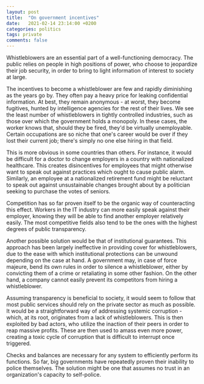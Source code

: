 ```yaml
---
layout: post
title:  "On government incentives"
date:   2021-02-14 23:14:00 +0200
categories: politics
tags: private
comments: false
---
```


Whistleblowers are an essential part of a well-functioning democracy. The public relies on people in high positions of power, who choose to jeopardize their job security, in order to bring to light information of interest to society at large.

<!--more-->

The incentives to become a whistleblower are few and rapidly diminishing as the years go by. They often pay a heavy price for leaking confidential information. At best, they remain anonymous - at worst, they become fugitives, hunted by intelligence agencies for the rest of their lives.
We see the least number of whistleblowers in tightly controlled industries, such as those over which the government holds a monopoly. In these cases, the worker knows that, should they be fired, they'd be virtually unemployable. Certain occupations are so niche that one's career would be over if they lost their current job; there's simply no one else hiring in that field.

This is more obvious in some countries than others. For instance, it would be difficult for a doctor to change employers in a country with nationalized healthcare. This creates disincentives for employees that might otherwise want to speak out against practices which ought to cause public alarm. Similarly, an employee at a nationalized retirement fund might be reluctant to speak out against unsustainable changes brought about by a politician seeking to purchase the votes of seniors.

Competition has so far proven itself to be the organic way of counteracting this effect. Workers in the IT industry can more easily speak against their employer, knowing they will be able to find another employer relatively easily. The most competitive fields also tend to be the ones with the highest degrees of public transparency.

Another possible solution would be that of institutional guarantees. This approach has been largely ineffective in providing cover for whistleblowers, due to the ease with which institutional protections can be unwound depending on the case at hand. A government may, in case of force majeure, bend its own rules in order to silence a whistleblower, either by convicting them of a crime or retaliating in some other fashion. On the other hand, a company cannot easily prevent its competitors from hiring a whistleblower.

Assuming transparency is beneficial to society, it would seem to follow that most public services should rely on the private sector as much as possible. It would be a straightforward way of addressing systemic corruption - which, at its root, originates from a lack of whistleblowers. This is then exploited by bad actors, who utilize the inaction of their peers in order to reap massive profits. These are then used to amass even more power, creating a toxic cycle of corruption that is difficult to interrupt once triggered.

Checks and balances are necessary for any system to efficiently perform its functions. So far, big governments have repeatedly proven their inability to police themselves. The solution might be one that assumes no trust in an organization's capacity to self-police.


